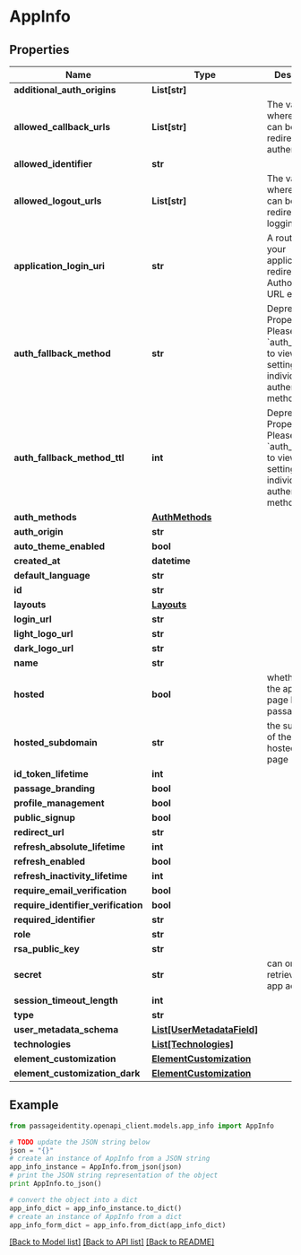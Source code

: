 # AppInfo


## Properties
Name | Type | Description | Notes
------------ | ------------- | ------------- | -------------
**additional_auth_origins** | **List[str]** |  | 
**allowed_callback_urls** | **List[str]** | The valid URLs where users can be redirected after authentication. | 
**allowed_identifier** | **str** |  | 
**allowed_logout_urls** | **List[str]** | The valid URLs where users can be redirected after logging out. | 
**application_login_uri** | **str** | A route within your application that redirects to the Authorization URL endpoint. | 
**auth_fallback_method** | **str** | Deprecated Property. Please refer to &#x60;auth_methods&#x60; to view settings for individual authentication methods. | 
**auth_fallback_method_ttl** | **int** | Deprecated Property. Please refer to &#x60;auth_methods&#x60; to view settings for individual authentication methods. | 
**auth_methods** | [**AuthMethods**](AuthMethods.md) |  | 
**auth_origin** | **str** |  | 
**auto_theme_enabled** | **bool** |  | 
**created_at** | **datetime** |  | 
**default_language** | **str** |  | 
**id** | **str** |  | 
**layouts** | [**Layouts**](Layouts.md) |  | 
**login_url** | **str** |  | 
**light_logo_url** | **str** |  | [optional] 
**dark_logo_url** | **str** |  | [optional] 
**name** | **str** |  | 
**hosted** | **bool** | whether or not the app&#39;s login page hosted by passage | 
**hosted_subdomain** | **str** | the subdomain of the app&#39;s hosted login page | 
**id_token_lifetime** | **int** |  | [optional] 
**passage_branding** | **bool** |  | 
**profile_management** | **bool** |  | 
**public_signup** | **bool** |  | 
**redirect_url** | **str** |  | 
**refresh_absolute_lifetime** | **int** |  | 
**refresh_enabled** | **bool** |  | 
**refresh_inactivity_lifetime** | **int** |  | 
**require_email_verification** | **bool** |  | 
**require_identifier_verification** | **bool** |  | 
**required_identifier** | **str** |  | 
**role** | **str** |  | 
**rsa_public_key** | **str** |  | 
**secret** | **str** | can only be retrieved by an app admin | [optional] 
**session_timeout_length** | **int** |  | 
**type** | **str** |  | 
**user_metadata_schema** | [**List[UserMetadataField]**](UserMetadataField.md) |  | 
**technologies** | [**List[Technologies]**](Technologies.md) |  | 
**element_customization** | [**ElementCustomization**](ElementCustomization.md) |  | 
**element_customization_dark** | [**ElementCustomization**](ElementCustomization.md) |  | 

## Example

```python
from passageidentity.openapi_client.models.app_info import AppInfo

# TODO update the JSON string below
json = "{}"
# create an instance of AppInfo from a JSON string
app_info_instance = AppInfo.from_json(json)
# print the JSON string representation of the object
print AppInfo.to_json()

# convert the object into a dict
app_info_dict = app_info_instance.to_dict()
# create an instance of AppInfo from a dict
app_info_form_dict = app_info.from_dict(app_info_dict)
```
[[Back to Model list]](../README.md#documentation-for-models) [[Back to API list]](../README.md#documentation-for-api-endpoints) [[Back to README]](../README.md)


